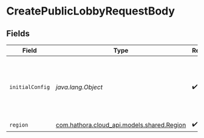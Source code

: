 # CreatePublicLobbyRequestBody


## Fields

| Field                                                                       | Type                                                                        | Required                                                                    | Description                                                                 |
| --------------------------------------------------------------------------- | --------------------------------------------------------------------------- | --------------------------------------------------------------------------- | --------------------------------------------------------------------------- |
| `initialConfig`                                                             | *java.lang.Object*                                                          | :heavy_check_mark:                                                          | User input to initialize the game state. Object must be smaller than 64KB.  |
| `region`                                                                    | [com.hathora.cloud_api.models.shared.Region](../../models/shared/Region.md) | :heavy_check_mark:                                                          | N/A                                                                         |
